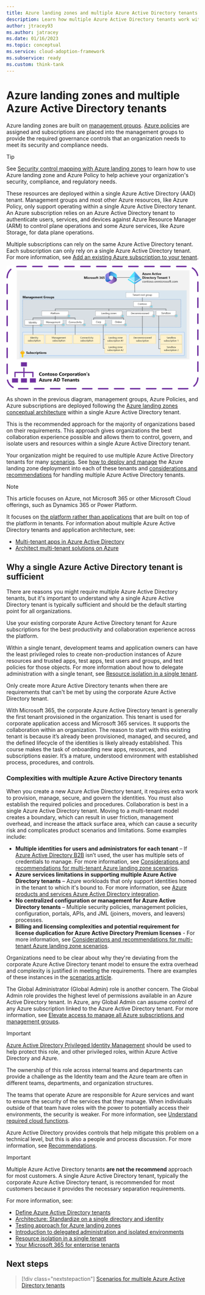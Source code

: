 ```yaml
---
title: Azure landing zones and multiple Azure Active Directory tenants
description: Learn how multiple Azure Active Directory tenants work within the context of Azure landing zones.
author: jtracey93
ms.author: jatracey
ms.date: 01/16/2023
ms.topic: conceptual
ms.service: cloud-adoption-framework
ms.subservice: ready
ms.custom: think-tank
---
```


# Azure landing zones and multiple Azure Active Directory tenants

Azure landing zones are built on [management groups](/azure/governance/management-groups/overview). [Azure policies](/azure/governance/policy/overview) are assigned and subscriptions are placed into the management groups to provide the required governance controls that an organization needs to meet its security and compliance needs.

>[!TIP]
> See [Security control mapping with Azure landing zones](/azure/cloud-adoption-framework/ready/control-mapping/security-control-mapping) to learn how to use Azure landing zone and Azure Policy to help achieve your organization's security, compliance, and regulatory needs.

These resources are deployed within a single Azure Active Directory (AAD) tenant. Management groups and most other Azure resources, like Azure Policy, only support operating within a single Azure Active Directory tenant. An Azure subscription relies on an Azure Active Directory tenant to authenticate users, services, and devices against Azure Resource Manager (ARM) to control plane operations and some Azure services, like Azure Storage, for data plane operations.

Multiple subscriptions can rely on the same Azure Active Directory tenant. Each subscription can only rely on a single Azure Active Directory tenant. For more information, see [Add an existing Azure subscription to your tenant](/azure/active-directory/fundamentals/active-directory-how-subscriptions-associated-directory).

[![Diagram of a single Azure Active Directory tenant with Azure landing zones deployed.](media/contoso-single-tenant.png)](media/contoso-single-tenant.png#lightbox)

As shown in the previous diagram, management groups, Azure Policies, and Azure subscriptions are deployed following the [Azure landing zones conceptual architecture](/azure/cloud-adoption-framework/ready/landing-zone/#azure-landing-zone-conceptual-architecture) within a single Azure Active Directory tenant.

This is the recommended approach for the majority of organizations based on their requirements. This approach gives organizations the best collaboration experience possible and allows them to control, govern, and isolate users and resources within a single Azure Active Directory tenant.

Your organization might be required to use multiple Azure Active Directory tenants for many [scenarios](scenarios.md). See [how to deploy and manage](automation.md) the Azure landing zone deployment into each of these tenants and [considerations and recommendations](considerations-recommendations.md) for handling multiple Azure Active Directory tenants.

>[!NOTE]
> This article focuses on Azure, not Microsoft 365 or other Microsoft Cloud offerings, such as Dynamics 365 or Power Platform.
>
> It focuses on [the platform rather than applications](/azure/cloud-adoption-framework/ready/landing-zone/#platform-vs-application-landing-zones) that are built on top of the platform in tenants. For information about multiple Azure Active Directory tenants and application architecture, see:
>
> - [Multi-tenant apps in Azure Active Directory](/azure/active-directory/develop/application-model#multi-tenant-apps)
> - [Architect multi-tenant solutions on Azure](/azure/architecture/guide/multitenant/overview)

## Why a single Azure Active Directory tenant is sufficient

There are reasons you might require multiple Azure Active Directory tenants, but it's important to understand why a single Azure Active Directory tenant is typically sufficient and should be the default starting point for all organizations.

Use your existing corporate Azure Active Directory tenant for Azure subscriptions for the best productivity and collaboration experience across the platform.

Within a single tenant, development teams and application owners can have the least privileged roles to create non-production instances of Azure resources and trusted apps, test apps, test users and groups, and test policies for those objects. For more information about how to delegate administration with a single tenant, see [Resource isolation in a single tenant](/azure/active-directory/fundamentals/secure-with-azure-ad-single-tenant).

Only create more Azure Active Directory tenants when there are requirements that can't be met by using the corporate Azure Active Directory tenant.

With Microsoft 365, the corporate Azure Active Directory tenant is generally the first tenant provisioned in the organization. This tenant is used for corporate application access and Microsoft 365 services. It supports the collaboration within an organization. The reason to start with this existing tenant is because it’s already been provisioned, managed, and secured, and the defined lifecycle of the identities is likely already established. This course makes the task of onboarding new apps, resources, and subscriptions easier. It’s a mature, understood environment with established process, procedures, and controls.

### Complexities with multiple Azure Active Directory tenants

When you create a new Azure Active Directory tenant, it requires extra work to provision, manage, secure, and govern the identities. You must also establish the required policies and procedures. Collaboration is best in a single Azure Active Directory tenant. Moving to a multi-tenant model creates a boundary, which can result in user friction, management overhead, and increase the attack surface area, which can cause a security risk and complicates product scenarios and limitations. Some examples include:

- **Multiple identities for users and administrators for each tenant** – If [Azure Active Directory B2B](/azure/active-directory/external-identities/what-is-b2b) isn’t used, the user has multiple sets of credentials to manage. For more information, see [Considerations and recommendations for multi-tenant Azure landing zone scenarios](considerations-recommendations.md).
- **Azure services limitations in supporting multiple Azure Active Directory tenants** – Azure workloads that only support identities homed in the tenant to which it's bound to. For more information, see [Azure products and services Azure Active Directory integration](considerations-recommendations.md#azure-products--services-azure-active-directory-integration).
- **No centralized configuration or management for Azure Active Directory tenants** – Multiple security policies, management policies, configuration, portals, APIs, and JML (joiners, movers, and leavers) processes.
- **Billing and licensing complexities and potential requirement for license duplication for Azure Active Directory Premium licenses** - For more information, see [Considerations and recommendations for multi-tenant Azure landing zone scenarios](considerations-recommendations.md).

Organizations need to be clear about why they're deviating from the corporate Azure Active Directory tenant model to ensure the extra overhead and complexity is justified in meeting the requirements. There are examples of these instances in the [scenarios article](scenarios.md).

The Global Administrator (Global Admin) role is another concern. The Global Admin role provides the highest level of permissions available in an Azure Active Directory tenant. In Azure, any Global Admin can assume control of any Azure subscription linked to the Azure Active Directory tenant. For more information, see [Elevate access to manage all Azure subscriptions and management groups](/azure/role-based-access-control/elevate-access-global-admin).

>[!IMPORTANT]
> [Azure Active Directory Privileged Identity Management](/azure/active-directory/privileged-identity-management/pim-configure) should be used to help protect this role, and other privileged roles, within Azure Active Directory and Azure.

The ownership of this role across internal teams and departments can provide a challenge as the Identity team and the Azure team are often in different teams, departments, and organization structures.

The teams that operate Azure are responsible for Azure services and want to ensure the security of the services that they manage. When individuals outside of that team have roles with the power to potentially access their environments, the security is weaker. For more information, see [Understand required cloud functions](/azure/cloud-adoption-framework/organize/#understand-required-cloud-functions).

Azure Active Directory provides controls that help mitigate this problem on a technical level, but this is also a people and process discussion. For more information, see [Recommendations](considerations-recommendations.md#recommendations).

>[!IMPORTANT]
> Multiple Azure Active Directory tenants **are not the recommend** approach for most customers. A single Azure Active Directory tenant, typically the corporate Azure Active Directory tenant, is recommended for most customers because it provides the necessary separation requirements.
> 
> For more information, see:
> 
> - [Define Azure Active Directory tenants](/azure/cloud-adoption-framework/ready/landing-zone/design-area/azure-ad-define)
> - [Architecture: Standardize on a single directory and identity](/azure/cloud-adoption-framework/secure/security-top-10#9-architecture-standardize-on-a-single-directory-and-identity)
> - [Testing approach for Azure landing zones](/azure/cloud-adoption-framework/ready/enterprise-scale/testing-approach)
> - [Introduction to delegated administration and isolated environments](/azure/active-directory/fundamentals/secure-with-azure-ad-introduction)
> - [Resource isolation in a single tenant](/azure/active-directory/fundamentals/secure-with-azure-ad-single-tenant)
> - [Your Microsoft 365 for enterprise tenants](/microsoft-365/solutions/tenant-management-tenants)

## Next steps

> [!div class="nextstepaction"]
> [Scenarios for multiple Azure Active Directory tenants](scenarios.md)